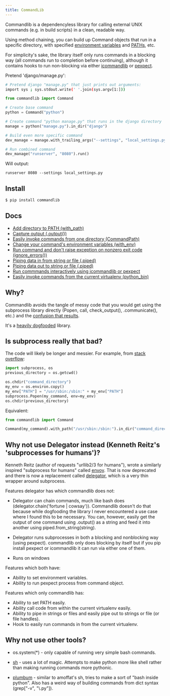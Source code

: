 ```yaml
---
title: CommandLib
---
```



Commandlib is a dependencyless library for calling external UNIX commands
(e.g. in build scripts) in a clean, readable way.

Using method chaining, you can build up Command objects that run in a specific
directory, with specified [environment variables](using/alpha/environment-variables)
and [PATHs](using/alpha/add-directory-to-path), etc.

For simplicity's sake, the library itself only runs commands in a blocking
way (all commands run to completion before continuing), although it contains
hooks to run non-blocking via either [icommandlib](https://github.com/crdoconnor/icommandlib)
or [pexpect](https://pexpect.readthedocs.io/en/stable/).



Pretend 'django/manage.py':
```bash
# Pretend django "manage.py" that just prints out arguments:
import sys ; sys.stdout.write(' '.join(sys.argv[1:]))

```

```python
from commandlib import Command

# Create base command
python = Command("python")

# Create command "python manage.py" that runs in the django directory
manage = python("manage.py").in_dir("django")

# Build even more specific command
dev_manage = manage.with_trailing_args("--settings", "local_settings.py")

```



```python
# Run combined command
dev_manage("runserver", "8080").run()

```

Will output:
```
runserver 8080 --settings local_settings.py
```






## Install

```sh
$ pip install commandlib
```

## Docs

- [Add directory to PATH (with_path)](using/alpha/add-directory-to-path)
- [Capture output (.output())](using/alpha/capture-output)
- [Easily invoke commands from one directory (CommandPath)](using/alpha/command-path)
- [Change your command's environment variables (with_env)](using/alpha/environment-variables)
- [Run command and don't raise exception on nonzero exit code (ignore_errors())](using/alpha/ignore-nonzero-exit-codes)
- [Piping data in from string or file (.piped)](using/alpha/pipe-data-in)
- [Piping data out to string or file (.piped)](using/alpha/pipe-data-out)
- [Run commmands interactively using icommandlib or pexpect](using/alpha/run-interactively)
- [Easily invoke commands from the current virtualenv (python_bin)](using/alpha/use-current-python-environment)



## Why?

Commandlib avoids the tangle of messy code that you would
get using the subprocess library directly (Popen, call, check_output(), .communicate(), etc.)
and the [confusion that results](https://stackoverflow.com/questions/89228/calling-an-external-command-in-python).

It's a [heavily dogfooded](https://hitchdev.com/approach/contributing/extreme-dogfooding) library.

## Is subprocess really that bad?

The code will likely be longer and messier. For example, from [stack overflow](https://stackoverflow.com/questions/2231227/python-subprocess-popen-with-a-modified-environment):

```python
import subprocess, os
previous_directory = os.getcwd()

os.chdir("command_directory")
my_env = os.environ.copy()
my_env["PATH"] = "/usr/sbin:/sbin:" + my_env["PATH"]
subprocess.Popen(my_command, env=my_env)
os.chdir(previous_directory)
```

Equivalent:

```python
from commandlib import Command

Command(my_command).with_path("/usr/sbin:/sbin:").in_dir("command_directory").run()
```

## Why not use Delegator instead (Kenneth Reitz's 'subprocesses for humans')?

Kenneth Reitz (author of requests "urllib2/3 for humans"), wrote a similarly inspired "subprocess for humans"
called [envoy](https://github.com/kennethreitz/envoy). That is now deprecated and there is now a replacement called [delegator](https://github.com/kennethreitz/delegator.py), which is a very thin
wrapper around subprocess.

Features delegator has which commandlib does not:

* Delegator can chain commands, much like bash does (delegator.chain('fortune | cowsay')). Commandlib doesn't do that because while dogfooding the library I never encountered a use case where I found this to be necessary. You can, however, easily get the output of one command using .output() as a string and feed it into another using piped.from_string(string).

* Delegator runs subprocesses in both a blocking and nonblocking way (using pexpect). commandlib only does blocking by itself but if you pip install pexpect or icommandlib it can run via either one of them.

* Runs on windows

Features which both have:

* Ability to set environment variables.
* Ability to run pexpect process from command object.

Features which only commandlib has:

* Ability to set PATH easily.
* Ability call code from within the current virtualenv easily.
* Ability to pipe in strings or files and easily pipe out to strings or file (or file handles).
* Hook to easily run commands in from the current virtualenv.

## Why not use other tools?

* os.system(*) - only capable of running very simple bash commands.

* [sh](https://github.com/amoffat/sh) - uses a lot of magic. Attempts to make python more like shell rather than making running commands more pythonic.

* [plumbum](https://plumbum.readthedocs.io/en/latest/) - similar to amoffat's sh, tries to make a sort of "bash inside python". Also has a weird way of building commands from dict syntax (grep["-v", "\\.py"]).
